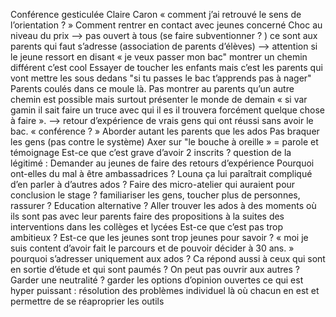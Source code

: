 Conférence gesticulée Claire Caron « comment j’ai retrouvé le sens de l’orientation ? »
Comment rentrer en contact avec jeunes concerné
Choc au niveau du prix —> pas ouvert à tous (se faire subventionner ? )
ce sont aux parents qui faut s’adresse (association de parents d’élèves) —> attention si le jeune ressort en disant « je veux passer mon bac" 
montrer un chemin différent c’est cool
Essayer de toucher les enfants mais c’est les parents qui vont mettre les sous dedans
"si tu passes le bac t’apprends pas à nager"
Parents coulés dans ce moule là. 
Pas montrer au parents qu’un autre chemin est possible mais surtout présenter le monde de demain « si var gamin il sait faire un truce avec qui il es il trouvera forcément quelque chose à faire ». —> retour d’expérience de vrais gens qui ont réussi sans avoir le bac. « conférence ? »
Aborder autant les parents que les ados
Pas braquer les gens (pas contre le système)
Axer sur "le bouche à oreille » = parole et témoignage
Est-ce que c’est grave d’avoir 2 inscrits ? 
question de la légitimé : 
Demander au jeunes de faire des retours d’expérience 
Pourquoi ont-elles du mal à être ambassadrices ? Louna ça lui paraîtrait compliqué d’en parler à d’autres ados ? 
Faire des micro-atelier qui auraient pour conclusion le stage ? familiariser les gens, toucher plus de personnes, rassurer ?
Education alternative ? 
Aller trouver les ados à des moments où ils sont pas avec leur parents 
faire des propositions à la suites des interventions dans les collèges et lycées
Est-ce que c’est pas trop ambitieux ? Est-ce que les jeunes sont trop jeunes pour savoir ? « moi je suis content d’avoir fait le parcours et de pouvoir décider à 30 ans. »
pourquoi s’adresser uniquement aux ados ? Ca répond aussi à ceux qui sont en sortie d’étude et qui sont paumés ? 
On peut pas ouvrir aux autres ? 
Garder une neutralité ? garder les options d’opinion ouvertes
ce qui est hyper puissant : résolution des problèmes individuel là où chacun en est et permettre de se réaproprier les outils

